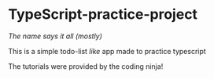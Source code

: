 # TypeScript-practice-project

*The name says it all (mostly)*

This is a simple todo-list *like* app made to practice typescript

The tutorials were provided by the coding ninja!
